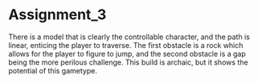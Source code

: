 # Assignment_3

There is a model that is clearly the controllable character, and the path is linear, enticing the player to traverse.
The first obstacle is a rock which allows for the player to figure to jump, and the second obstacle is a gap being the more perilous challenge.
This build is archaic, but it shows the potential of this gametype.
